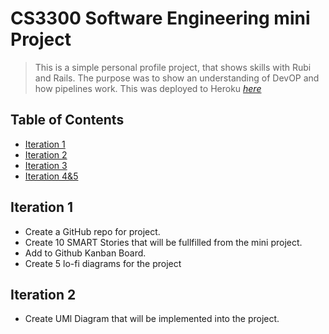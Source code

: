 # CS3300 Software Engineering mini Project
> This is a simple personal profile project, that shows skills with Rubi and Rails. 
> The purpose was to show an understanding of DevOP and how pipelines work. This was deployed to Heroku [_here_](https://vast-everglades-96230.herokuapp.com/)

## Table of Contents
* [Iteration 1](#iteration-1)
* [Iteration 2](#iteration-2)
* [Iteration 3](#iteation-3)
* [Iteration 4&5](#iteration-4&5)

## Iteration 1
- Create a GitHub repo for project.
- Create 10 SMART Stories that will be fullfilled from the mini project.
- Add to Github Kanban Board.
- Create 5 lo-fi diagrams for the project


## Iteration 2
- Create UMl Diagram that will be implemented into the project.

